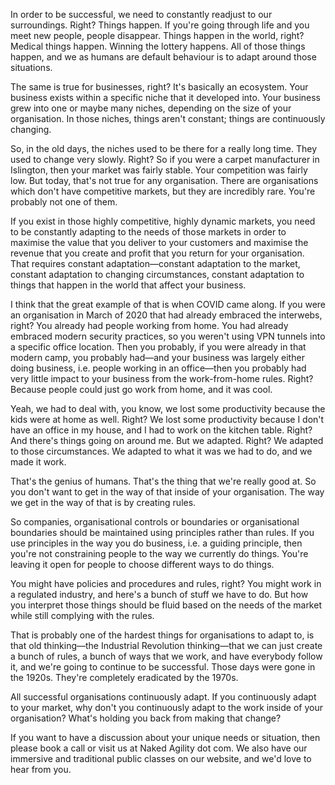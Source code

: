 In order to be successful, we need to constantly readjust to our surroundings. Right? Things happen. If you're going through life and you meet new people, people disappear. Things happen in the world, right? Medical things happen. Winning the lottery happens. All of those things happen, and we as humans are default behaviour is to adapt around those situations. 

The same is true for businesses, right? It's basically an ecosystem. Your business exists within a specific niche that it developed into. Your business grew into one or maybe many niches, depending on the size of your organisation. In those niches, things aren't constant; things are continuously changing. 

So, in the old days, the niches used to be there for a really long time. They used to change very slowly. Right? So if you were a carpet manufacturer in Islington, then your market was fairly stable. Your competition was fairly low. But today, that's not true for any organisation. There are organisations which don't have competitive markets, but they are incredibly rare. You're probably not one of them. 

If you exist in those highly competitive, highly dynamic markets, you need to be constantly adapting to the needs of those markets in order to maximise the value that you deliver to your customers and maximise the revenue that you create and profit that you return for your organisation. That requires constant adaptation—constant adaptation to the market, constant adaptation to changing circumstances, constant adaptation to things that happen in the world that affect your business. 

I think that the great example of that is when COVID came along. If you were an organisation in March of 2020 that had already embraced the interwebs, right? You already had people working from home. You had already embraced modern security practices, so you weren't using VPN tunnels into a specific office location. Then you probably, if you were already in that modern camp, you probably had—and your business was largely either doing business, i.e. people working in an office—then you probably had very little impact to your business from the work-from-home rules. Right? Because people could just go work from home, and it was cool. 

Yeah, we had to deal with, you know, we lost some productivity because the kids were at home as well. Right? We lost some productivity because I don't have an office in my house, and I had to work on the kitchen table. Right? And there's things going on around me. But we adapted. Right? We adapted to those circumstances. We adapted to what it was we had to do, and we made it work. 

That's the genius of humans. That's the thing that we're really good at. So you don't want to get in the way of that inside of your organisation. The way we get in the way of that is by creating rules. 

So companies, organisational controls or boundaries or organisational boundaries should be maintained using principles rather than rules. If you use principles in the way you do business, i.e. a guiding principle, then you're not constraining people to the way we currently do things. You're leaving it open for people to choose different ways to do things. 

You might have policies and procedures and rules, right? You might work in a regulated industry, and here's a bunch of stuff we have to do. But how you interpret those things should be fluid based on the needs of the market while still complying with the rules. 

That is probably one of the hardest things for organisations to adapt to, is that old thinking—the Industrial Revolution thinking—that we can just create a bunch of rules, a bunch of ways that we work, and have everybody follow it, and we're going to continue to be successful. Those days were gone in the 1920s. They're completely eradicated by the 1970s. 

All successful organisations continuously adapt. If you continuously adapt to your market, why don't you continuously adapt to the work inside of your organisation? What's holding you back from making that change? 

If you want to have a discussion about your unique needs or situation, then please book a call or visit us at Naked Agility dot com. We also have our immersive and traditional public classes on our website, and we'd love to hear from you.